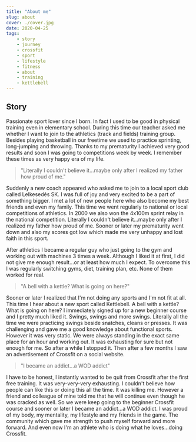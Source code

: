 ```yaml
---
title: "About me"
slug: about
cover: ./cover.jpg
date: 2020-04-25
tags:
    - story
    - journey
    - crossfit
    - sport
    - lifestyle
    - fitness
    - about
    - training
    - kettlebell
---
```


## Story

Passionate sport lover since I born. In fact I used to be good in physical training even in elementary school. During this time our teacher asked me whether I want to join to the athletics (track and fields) training group. Besides playing basketball in our freetime we used to practice sprinting, long-jumping and throwing. Thanks to my prematurity I achieved very good results and soon I was going to competitions week by week. I remember these times as very happy era of my life.

> "Literally I couldn't believe it...maybe only after I realized my father how proud of me."

Suddenly a new coach appeared who asked me to join to a local sport club called Lelkesed&eacute;s SK. I was full of joy and very excited to be a part of something bigger. I met a lot of new people here who also become my best friends and even my family. This time we went regularly to national or local competitions of athletics. In 2000 we also won the 4x100m sprint relay in the national competition. Literally I couldn't believe it...maybe only after I realized my father how proud of me. Sooner or later my prematurity went down and also my scores got low which made me very unhappy and lost faith in this sport.

After athletics I became a regular guy who just going to the gym and working out with machines 3 times a week. Although I liked it at first, I did not give me enough result...or at least how much I expect. To overcome this I was regularly switching gyms, diet, training plan, etc. None of them worked for real.

> "A bell with a kettle? What is going on here?"

Sooner or later I realized that I'm not doing any sports and I'm not fit at all. This time I hear about a new sport called Kettlebell. A bell with a kettle? What is going on here? I immediately signed up for a new beginner course and I pretty much liked it. Swings, swings and more swings. Literally all the time we were practicing swings beside snatches, cleans or presses. It was challenging and gave me a good knowledge about functional sports. However it was very static. We were always standing in the exact same place for an hour and working out. It was exhausting for sure but not enough for me. So after a while I stopped it. Then after a few months I saw an advertisement of Crossfit on a social website.

> "I became an addict...a WOD addict"

I have to be honest, I instantly wanted to be quit from Crossfit after the first free training. It was very-very-very exhausting. I couldn't believe how people can like this or doing this all the time. It was killing me. However a friend and colleague of mine told me that he will continue even though he was cracked as well. So we were keep going to the beginner Crossfit course and sooner or later I became an addict...a WOD addict. I was proud of my body, my mentality, my lifestyle and my friends in the game. The community which gave me strength to push myself forward and more forward. And even now I'm an athlete who is doing what he loves...doing Crossfit.
